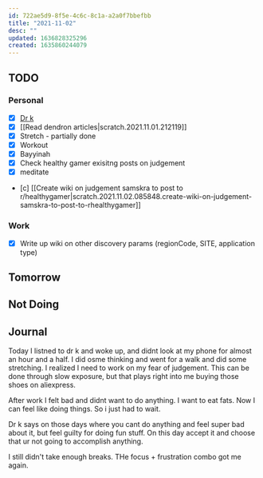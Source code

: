 ```yaml
---
id: 722ae5d9-8f5e-4c6c-8c1a-a2a0f7bbefbb
title: "2021-11-02"
desc: ""
updated: 1636828325296
created: 1635860244079
---
```


## TODO

### Personal

- [x] [Dr k](https://www.twitch.tv/videos/1193129651)
- [x] [[Read dendron articles|scratch.2021.11.01.212119]]
- [x] Stretch - partially done
- [x] Workout
- [x] Bayyinah
- [x] Check healthy gamer exisitng posts on judgement
- [x] meditate
- [c] [[Create wiki on judgement samskra to post to r/healthygamer|scratch.2021.11.02.085848.create-wiki-on-judgement-samskra-to-post-to-rhealthygamer]]

### Work

- [x] Write up wiki on other discovery params (regionCode, SITE, application type)

## Tomorrow

## Not Doing

## Journal

Today I listned to dr k and woke up, and didnt look at my phone for almost an hour and a half. I did osme thinking and went for a walk and did some stretching. I realized I need to work on my fear of judgement. This can be done through slow exposure, but that plays right into me buying those shoes on aliexpress.

After work I felt bad and didnt want to do anything. I want to eat fats. Now I can feel like doing things. So i just had to wait.

Dr k says on those days where you cant do anything and feel super bad about it, but feel guilty for doing fun stuff. On this day accept it and choose that ur not going to accomplish anything.

I still didn't take enough breaks. THe focus + frustration combo got me again.
